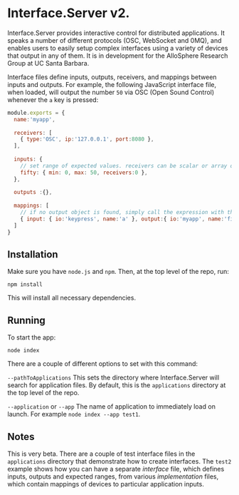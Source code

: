 # Interface.Server v2.

Interface.Server provides interactive control for distributed applications. It speaks a number of different protocols (OSC, WebSocket and 0MQ), and enables users to easily setup complex interfaces using a variety of devices that output in any of them. It is in development for the AlloSphere Research Group at UC Santa Barbara.

Interface files define inputs, outputs, receivers, and mappings between inputs and outputs. For example, the following JavaScript interface file, when loaded, will output the number `50` via OSC (Open Sound Control) whenever the `a` key is pressed:

```javascript
module.exports = {
  name:'myapp',
  
  receivers: [
    { type:'OSC', ip:'127.0.0.1', port:8080 },
  ],
  
  inputs: {
    // set range of expected values. receivers can be scalar or array of scalars
    fifty: { min: 0, max: 50, receivers:0 },
  },
  
  outputs :{},
  
  mappings: [
    // if no output object is found, simply call the expression with the provided input.
    { input: { io:'keypress', name:'a' }, output:{ io:'myapp', name:'fifty' } },
  ]
}
```

## Installation

Make sure you have `node.js` and `npm`. Then, at the top level of the repo, run:

`npm install`

This will install all necessary dependencies.

## Running
To start the app:

`node index`

There are a couple of different options to set with this command:

`--pathToApplications` This sets the directory where Interface.Server will search for application files. By default, this is the `applications` directory at the top level of the repo.

`--application` or `--app` The name of application to immediately load on launch. For example `node index --app test1`.

## Notes
This is very beta. There are a couple of test interface files in the `applications` directory that demonstrate how to create interfaces. The `test2` example shows how you can have a separate *interface* file, which defines inputs, outputs and expected ranges, from various *implementation* files, which contain mappings of devices to particular application inputs.